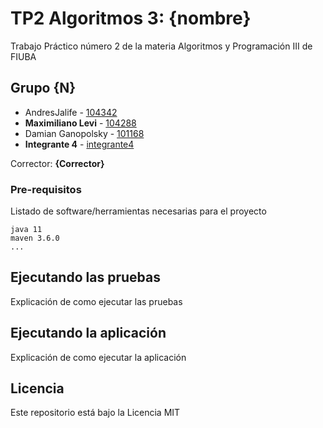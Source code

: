 # TP2 Algoritmos 3: {nombre}

Trabajo Práctico número 2 de la materia Algoritmos y Programación III de FIUBA

## Grupo {N}

* AndresJalife - [104342](https://github.com/AndresJalife)
* **Maximiliano Levi** - [104288](https://github.com/maxilevi)
* Damian Ganopolsky - [101168](https://github.com/DamianGanopolsky)
* **Integrante 4** - [integrante4](https://github.com/integrante4)

Corrector: **{Corrector}**

### Pre-requisitos

Listado de software/herramientas necesarias para el proyecto

```
java 11
maven 3.6.0
...
```

## Ejecutando las pruebas

Explicación de como ejecutar las pruebas

## Ejecutando la aplicación

Explicación de como ejecutar la aplicación

## Licencia

Este repositorio está bajo la Licencia MIT
